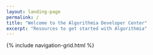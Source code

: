 ```yaml
---
layout: landing-page
permalink: /
title: "Welcome to the Algorithmia Developer Center"
excerpt: "Resources to get started with Algorithmia"
---
```


<div class="tiles">
{% include navigation-grid.html %}
</div><!-- /.tiles -->
